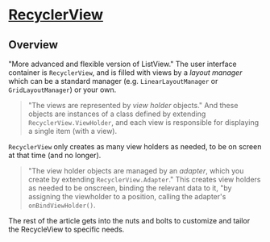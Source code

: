 # [RecyclerView](https://developer.android.com/guide/topics/ui/layout/recyclerview#java)

## Overview

"More advanced and flexible version of ListView." The user interface container is ```RecyclerView```, and is filled with views by a _layout manager_ which can be a standard manager (e.g. ```LinearLayoutManager``` or ```GridLayoutManager```) or your own.

> "The views are represented by _view holder_ objects." And these objects are instances of a class defined by extending ```RecyclerView.ViewHolder```, and each view is responsible for displaying a single item (with a view).

```RecyclerView``` only creates as many view holders as needed, to be on screen at that time (and no longer).

> "The view holder objects are managed by an _adapter_, which you create by extending ```RecyclerView.Adapter```." This creates view holders as needed to be onscreen, binding the relevant data to it, "by assigning the viewholder to a position, calling the adapter's ```onBindViewHolder()```.

The rest of the article gets into the nuts and bolts to customize and tailor the RecycleView to specific needs.
